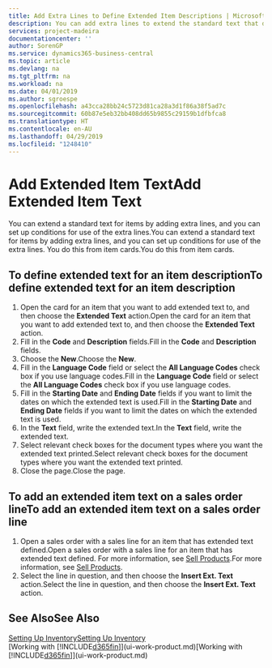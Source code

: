 ```yaml
---
title: Add Extra Lines to Define Extended Item Descriptions | Microsoft Docs
description: You can add extra lines to extend the standard text that describes an item.
services: project-madeira
documentationcenter: ''
author: SorenGP
ms.service: dynamics365-business-central
ms.topic: article
ms.devlang: na
ms.tgt_pltfrm: na
ms.workload: na
ms.date: 04/01/2019
ms.author: sgroespe
ms.openlocfilehash: a43cca28bb24c5723d81ca28a3d1f86a38f5ad7c
ms.sourcegitcommit: 60b87e5eb32bb408dd65b9855c29159b1dfbfca8
ms.translationtype: HT
ms.contentlocale: en-AU
ms.lasthandoff: 04/29/2019
ms.locfileid: "1248410"
---
```

# <a name="add-extended-item-text"></a><span data-ttu-id="39297-103">Add Extended Item Text</span><span class="sxs-lookup"><span data-stu-id="39297-103">Add Extended Item Text</span></span>
<span data-ttu-id="39297-104">You can extend a standard text for items by adding extra lines, and you can set up conditions for use of the extra lines.</span><span class="sxs-lookup"><span data-stu-id="39297-104">You can extend a standard text for items by adding extra lines, and you can set up conditions for use of the extra lines.</span></span> <span data-ttu-id="39297-105">You do this from item cards.</span><span class="sxs-lookup"><span data-stu-id="39297-105">You do this from item cards.</span></span>

## <a name="to-define-extended-text-for-an-item-description"></a><span data-ttu-id="39297-106">To define extended text for an item description</span><span class="sxs-lookup"><span data-stu-id="39297-106">To define extended text for an item description</span></span>
1. <span data-ttu-id="39297-107">Open the card for an item that you want to add extended text to, and then choose the **Extended Text** action.</span><span class="sxs-lookup"><span data-stu-id="39297-107">Open the card for an item that you want to add extended text to, and then choose the **Extended Text** action.</span></span>
2. <span data-ttu-id="39297-108">Fill in the **Code** and **Description** fields.</span><span class="sxs-lookup"><span data-stu-id="39297-108">Fill in the **Code** and **Description** fields.</span></span>
3. <span data-ttu-id="39297-109">Choose the **New**.</span><span class="sxs-lookup"><span data-stu-id="39297-109">Choose the **New**.</span></span>
4. <span data-ttu-id="39297-110">Fill in the **Language Code** field or select the **All Language Codes** check box if you use language codes.</span><span class="sxs-lookup"><span data-stu-id="39297-110">Fill in the **Language Code** field or select the **All Language Codes** check box if you use language codes.</span></span>
5. <span data-ttu-id="39297-111">Fill in the **Starting Date** and **Ending Date** fields if you want to limit the dates on which the extended text is used.</span><span class="sxs-lookup"><span data-stu-id="39297-111">Fill in the **Starting Date** and **Ending Date** fields if you want to limit the dates on which the extended text is used.</span></span>
6. <span data-ttu-id="39297-112">In the **Text** field, write the extended text.</span><span class="sxs-lookup"><span data-stu-id="39297-112">In the **Text** field, write the extended text.</span></span>
7. <span data-ttu-id="39297-113">Select relevant check boxes for the document types where you want the extended text printed.</span><span class="sxs-lookup"><span data-stu-id="39297-113">Select relevant check boxes for the document types where you want the extended text printed.</span></span>
8. <span data-ttu-id="39297-114">Close the page.</span><span class="sxs-lookup"><span data-stu-id="39297-114">Close the page.</span></span>

## <a name="to-add-an-extended-item-text-on-a-sales-order-line"></a><span data-ttu-id="39297-115">To add an extended item text on a sales order line</span><span class="sxs-lookup"><span data-stu-id="39297-115">To add an extended item text on a sales order line</span></span>
1. <span data-ttu-id="39297-116">Open a sales order with a sales line for an item that has extended text defined.</span><span class="sxs-lookup"><span data-stu-id="39297-116">Open a sales order with a sales line for an item that has extended text defined.</span></span> <span data-ttu-id="39297-117">For more information, see [Sell Products](sales-how-sell-products.md).</span><span class="sxs-lookup"><span data-stu-id="39297-117">For more information, see [Sell Products](sales-how-sell-products.md).</span></span>
2. <span data-ttu-id="39297-118">Select the line in question, and then choose the **Insert Ext. Text** action.</span><span class="sxs-lookup"><span data-stu-id="39297-118">Select the line in question, and then choose the **Insert Ext. Text** action.</span></span>

## <a name="see-also"></a><span data-ttu-id="39297-119">See Also</span><span class="sxs-lookup"><span data-stu-id="39297-119">See Also</span></span>
[<span data-ttu-id="39297-120">Setting Up Inventory</span><span class="sxs-lookup"><span data-stu-id="39297-120">Setting Up Inventory</span></span>](inventory-setup-inventory.md)  
<span data-ttu-id="39297-121">[Working with [!INCLUDE[d365fin](includes/d365fin_md.md)]](ui-work-product.md)</span><span class="sxs-lookup"><span data-stu-id="39297-121">[Working with [!INCLUDE[d365fin](includes/d365fin_md.md)]](ui-work-product.md)</span></span>
